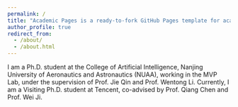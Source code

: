 ```yaml
---
permalink: /
title: "Academic Pages is a ready-to-fork GitHub Pages template for academic personal websites"
author_profile: true
redirect_from: 
  - /about/
  - /about.html
---
```



I am a Ph.D. student at the College of Artificial Intelligence, Nanjing University of Aeronautics and Astronautics (NUAA), working in the MVP Lab, under the supervision of Prof. Jie Qin and Prof. Wentong Li. Currently, I am a Visiting Ph.D. student at Tencent, co-advised by Prof. Qiang Chen and Prof. Wei Ji.
